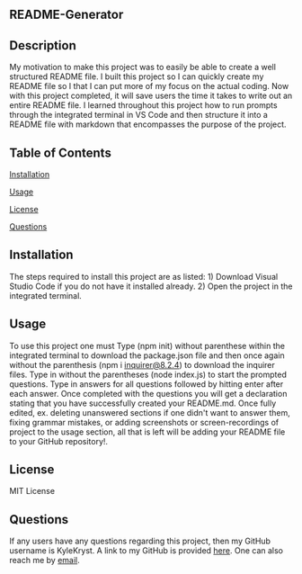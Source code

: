 ## README-Generator ##

  ## Description ##
  My motivation to make this project was to easily be able to create a well structured README file. I built this project so I can quickly create my README file so I that I can put more of my focus on the actual coding. Now with this project completed, it will save users the time it takes to write out an entire README file. I learned throughout this project how to run prompts through the integrated terminal in VS Code and then structure it into a README file with markdown that encompasses the purpose of the project.

  ## Table of Contents ##

  [Installation][installation]

  [installation]: https://github.com/KyleKryst/README-Generator/blob/main/Develop/README.md#installation

  [Usage][usage]

  [usage]: https://github.com/KyleKryst/README-Generator/blob/main/Develop/README.md#usage

  [License][license]

  [license]: https://github.com/KyleKryst/README-Generator/blob/main/Develop/README.md#license

  [Questions][questions]

  [questions]: https://github.com/KyleKryst/README-Generator/blob/main/Develop/README.md#questions

  ## Installation ##
  The steps required to install this project are as listed: 1) Download Visual Studio Code if you do not have it installed already. 2) Open the project in the integrated terminal.

  ## Usage ##
  To use this project one must Type (npm init) without parenthese within the integrated terminal to download the package.json file and then once again without the parenthesis (npm i inquirer@8.2.4) to download the inquirer files. Type in without the parentheses (node index.js) to start the prompted questions. Type in answers for all questions followed by hitting enter after each answer. Once completed with the questions you will get a declaration stating that you have successfully created your README.md. Once fully edited, ex. deleting unanswered sections if one didn't want to answer them, fixing grammar mistakes, or adding screenshots or screen-recordings of project to the usage section, all that is left will be adding your README file to your GitHub repository!.

  ## License ##
  MIT License

  ## Questions ##
  If any users have any questions regarding this project, then my GitHub username is KyleKryst. A link to my GitHub is provided [here](https://github.com/KyleKryst). One can also reach me by [email](mailto:kryst.kyle@gmail.com).
